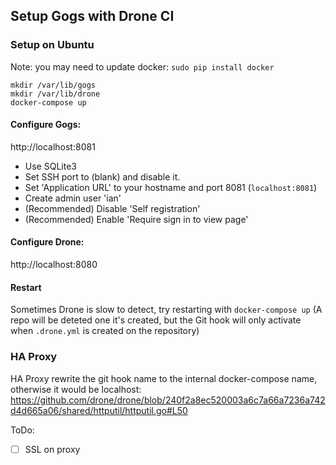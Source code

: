 ## Setup Gogs with Drone CI

### Setup on Ubuntu

Note: you may need to update docker: `sudo pip install docker`
```
mkdir /var/lib/gogs
mkdir /var/lib/drone
docker-compose up
```

#### Configure Gogs:
http://localhost:8081
- Use SQLite3
- Set SSH port to (blank) and disable it.
- Set 'Application URL' to your hostname and port 8081 (`localhost:8081`)
- Create admin user 'ian'
- (Recommended) Disable 'Self registration'
- (Recommended) Enable 'Require sign in to view page'

#### Configure Drone:
http://localhost:8080


#### Restart 
Sometimes Drone is slow to detect, try restarting with `docker-compose up`
(A repo will be deteted one it's created, but the Git hook will only activate when `.drone.yml` is created on the repository)

### HA Proxy
HA Proxy rewrite the git hook name to the internal docker-compose name, otherwise it would be localhost: https://github.com/drone/drone/blob/240f2a8ec520003a6c7a66a7236a742d4d665a06/shared/httputil/httputil.go#L50

ToDo:
- [ ] SSL on proxy
